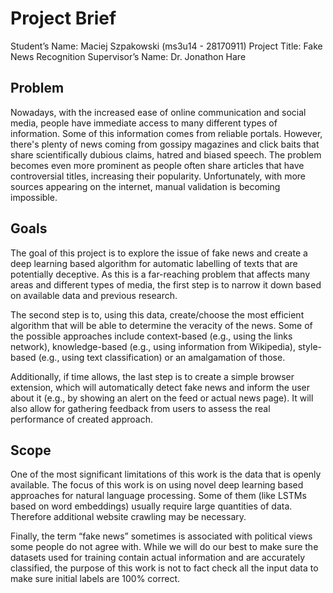 # Project Brief
Student’s Name: Maciej Szpakowski (ms3u14 - 28170911)
Project Title: Fake News Recognition
Supervisor’s Name: Dr. Jonathon Hare 

## Problem

Nowadays, with the increased ease of online communication and social media, people have immediate access to many different types of information. Some of this information comes from reliable portals. However, there's plenty of news coming from gossipy magazines and click baits that share scientifically dubious claims, hatred and biased speech. The problem becomes even more prominent as people often share articles that have controversial titles, increasing their popularity. Unfortunately, with more sources appearing on the internet, manual validation is becoming impossible. 

## Goals

The goal of this project is to explore the issue of fake news and create a deep learning based algorithm for automatic labelling of texts that are potentially deceptive. As this is a far-reaching problem that affects many areas and different types of media, the first step is to narrow it down based on available data and previous research. 

The second step is to, using this data, create/choose the most efficient algorithm that will be able to determine the veracity of the news. Some of the possible approaches include context-based (e.g., using the links network), knowledge-based (e.g., using information from Wikipedia), style-based (e.g., using text classification) or an amalgamation of those. 

Additionally, if time allows, the last step is to create a simple browser extension, which will automatically detect fake news and inform the user about it (e.g., by showing an alert on the feed or actual news page). It will also allow for gathering feedback from users to assess the real performance of created approach.

## Scope 

One of the most significant limitations of this work is the data that is openly available. The focus of this work is on using novel deep learning based approaches for natural language processing. Some of them (like LSTMs based on word embeddings) usually require large quantities of data. Therefore additional website crawling may be necessary. 

Finally, the term “fake news” sometimes is associated with political views some people do not agree with. While we will do our best to make sure the datasets used for training contain actual information and are accurately classified, the purpose of this work is not to fact check all the input data to make sure initial labels are 100% correct.


